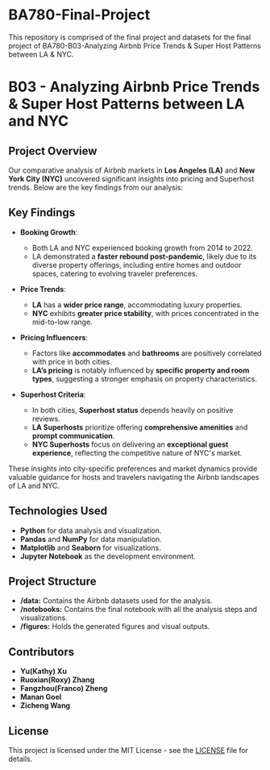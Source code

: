 # BA780-Final-Project

This repository is comprised of the final project and datasets for the final project of BA780-B03-Analyzing Airbnb Price Trends & Super Host Patterns between LA & NYC. 

# B03 - Analyzing Airbnb Price Trends & Super Host Patterns between LA and NYC

## Project Overview

Our comparative analysis of Airbnb markets in **Los Angeles (LA)** and **New York City (NYC)** uncovered significant insights into pricing and Superhost trends. Below are the key findings from our analysis:

## Key Findings

- **Booking Growth**:
  - Both LA and NYC experienced booking growth from 2014 to 2022.
  - LA demonstrated a **faster rebound post-pandemic**, likely due to its diverse property offerings, including entire homes and outdoor spaces, catering to evolving traveler preferences.
  
- **Price Trends**:
  - **LA** has a **wider price range**, accommodating luxury properties.
  - **NYC** exhibits **greater price stability**, with prices concentrated in the mid-to-low range.

- **Pricing Influencers**:
  - Factors like **accommodates** and **bathrooms** are positively correlated with price in both cities.
  - **LA’s pricing** is notably influenced by **specific property and room types**, suggesting a stronger emphasis on property characteristics.

- **Superhost Criteria**:
  - In both cities, **Superhost status** depends heavily on positive reviews.
  - **LA Superhosts** prioritize offering **comprehensive amenities** and **prompt communication**.
  - **NYC Superhosts** focus on delivering an **exceptional guest experience**, reflecting the competitive nature of NYC's market.

These insights into city-specific preferences and market dynamics provide valuable guidance for hosts and travelers navigating the Airbnb landscapes of LA and NYC.

## Technologies Used
- **Python** for data analysis and visualization.
- **Pandas** and **NumPy** for data manipulation.
- **Matplotlib** and **Seaborn** for visualizations.
- **Jupyter Notebook** as the development environment.

## Project Structure
- **/data:** Contains the Airbnb datasets used for the analysis.
- **/notebooks:** Contains the final notebook with all the analysis steps and visualizations.
- **/figures:** Holds the generated figures and visual outputs.

## Contributors
- **Yu(Kathy) Xu**
- **Ruoxian(Roxy) Zhang**
- **Fangzhou(Franco) Zheng**
- **Manan Goel**
- **Zicheng Wang**
  
## License
This project is licensed under the MIT License - see the [LICENSE](LICENSE) file for details.

